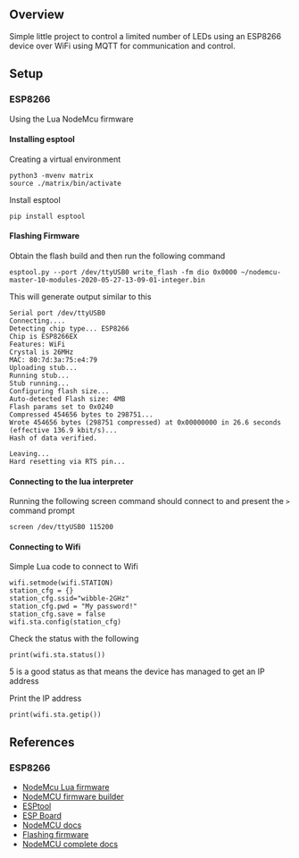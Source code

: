 ## Overview

Simple little project to control a limited number of LEDs using an 
ESP8266 device over WiFi using MQTT for communication and control.



## Setup

### ESP8266

Using the Lua NodeMcu firmware

#### Installing esptool

Creating a virtual environment

```
python3 -mvenv matrix
source ./matrix/bin/activate
```

Install esptool

```
pip install esptool
```

#### Flashing Firmware

Obtain the flash build and then run the following command

```
esptool.py --port /dev/ttyUSB0 write_flash -fm dio 0x0000 ~/nodemcu-master-10-modules-2020-05-27-13-09-01-integer.bin
```

This will generate output similar to this

```
Serial port /dev/ttyUSB0
Connecting....
Detecting chip type... ESP8266
Chip is ESP8266EX
Features: WiFi
Crystal is 26MHz
MAC: 80:7d:3a:75:e4:79
Uploading stub...
Running stub...
Stub running...
Configuring flash size...
Auto-detected Flash size: 4MB
Flash params set to 0x0240
Compressed 454656 bytes to 298751...
Wrote 454656 bytes (298751 compressed) at 0x00000000 in 26.6 seconds (effective 136.9 kbit/s)...
Hash of data verified.

Leaving...
Hard resetting via RTS pin...
```

#### Connecting to the lua interpreter

Running the following screen command should connect to and present the `>` command prompt

```
screen /dev/ttyUSB0 115200
```


#### Connecting to Wifi

Simple Lua code to connect to Wifi

```
wifi.setmode(wifi.STATION)
station_cfg = {}
station_cfg.ssid="wibble-2GHz"
station_cfg.pwd = "My password!"
station_cfg.save = false
wifi.sta.config(station_cfg)
```

Check the status with the following

```
print(wifi.sta.status())
```

5 is a good status as that means the device has managed to get an IP address

Print the IP address

```
print(wifi.sta.getip())
```



## References

### ESP8266

* [NodeMcu Lua firmware](https://github.com/nodemcu/nodemcu-firmware)
* [NodeMCU firmware builder](https://nodemcu-build.com)
* [ESPtool](https://github.com/espressif/esptool)
* [ESP Board](https://lastminuteengineers.com/esp8266-nodemcu-arduino-tutorial/)
* [NodeMCU docs](https://nodemcu.readthedocs.io/en/master/upload/)
* [Flashing firmware](https://nodemcu.readthedocs.io/en/master/flash/)
* [NodeMCU complete docs](https://nodemcu.readthedocs.io/en/master/)





